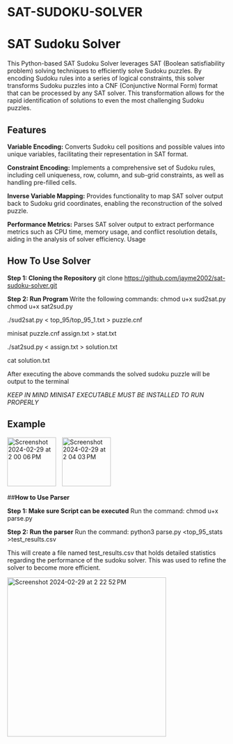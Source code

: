 # SAT-SUDOKU-SOLVER

# **SAT Sudoku Solver**

This Python-based SAT Sudoku Solver leverages SAT (Boolean satisfiability problem) solving techniques to efficiently solve Sudoku puzzles. By encoding Sudoku rules into a series of logical constraints, this solver transforms Sudoku puzzles into a CNF (Conjunctive Normal Form) format that can be processed by any SAT solver. This transformation allows for the rapid identification of solutions to even the most challenging Sudoku puzzles.

## **Features**
**Variable Encoding:** Converts Sudoku cell positions and possible values into unique variables, facilitating their representation in SAT format.

**Constraint Encoding:** Implements a comprehensive set of Sudoku rules, including cell uniqueness, row, column, and sub-grid constraints, as well as handling pre-filled cells.

**Inverse Variable Mapping:** Provides functionality to map SAT solver output back to Sudoku grid coordinates, enabling the reconstruction of the solved puzzle.

**Performance Metrics:** Parses SAT solver output to extract performance metrics such as CPU time, memory usage, and conflict resolution details, aiding in the analysis of solver efficiency.
Usage

## **How To Use Solver**

**Step 1: Cloning the Repository**
git clone https://github.com/jayme2002/sat-sudoku-solver.git

**Step 2: Run Program**
Write the following commands:
chmod u+x sud2sat.py
chmod u+x sat2sud.py

./sud2sat.py < top_95/top_95_1.txt > puzzle.cnf

minisat puzzle.cnf assign.txt > stat.txt

./sat2sud.py < assign.txt > solution.txt

cat solution.txt

After executing the above commands the solved sudoku puzzle will be output to the terminal

*KEEP IN MIND MINISAT EXECUTABLE MUST BE INSTALLED TO RUN PROPERLY*

## **Example**
<div>
  <img width="112" alt="Screenshot 2024-02-29 at 2 00 06 PM" src="https://github.com/Jayme2002/SAT-SUDOKU-SOLVER/assets/132419605/360681fa-593c-4ab3-8bfa-194f671a5fa3" style="display: inline-block; margin-right: 10px;">
  <img width="112" alt="Screenshot 2024-02-29 at 2 04 03 PM" src="https://github.com/Jayme2002/SAT-SUDOKU-SOLVER/assets/132419605/a9d48abc-3877-4dcf-8985-952f9fce8370" style="display: inline-block;">
</div>

##**How to Use Parser**

**Step 1: Make sure Script can be executed**
Run the command: chmod u+x parse.py

**Step 2: Run the parser**
Run the command: python3 parse.py <top_95_stats >test_results.csv

This will create a file named test_results.csv that holds detailed statistics regarding the performance of the sudoku solver. This was used to refine the solver to become more efficient.

<img width="365" alt="Screenshot 2024-02-29 at 2 22 52 PM" src="https://github.com/Jayme2002/SAT-SUDOKU-SOLVER/assets/132419605/9296fb2c-e1a8-4849-88bb-acb4c7efa6f6">



